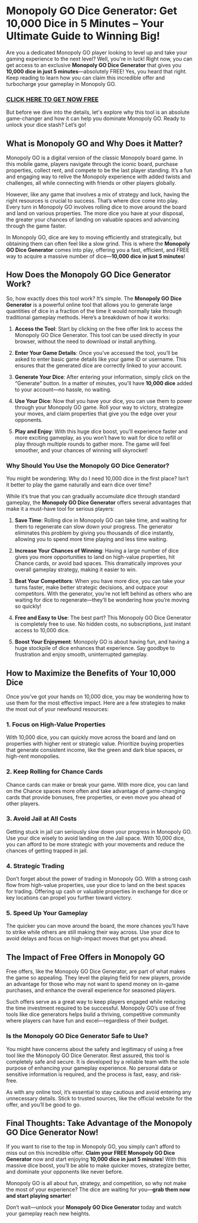 # Monopoly GO Dice Generator: Get 10,000 Dice in 5 Minutes – Your Ultimate Guide to Winning Big!

Are you a dedicated Monopoly GO player looking to level up and take your gaming experience to the next level? Well, you're in luck! Right now, you can get access to an exclusive **Monopoly GO Dice Generator** that gives you **10,000 dice in just 5 minutes**—absolutely FREE! Yes, you heard that right. Keep reading to learn how you can claim this incredible offer and turbocharge your gameplay in Monopoly GO.

### [CLICK HERE TO GET NOW FREE](https://freeforyou.xyz/monopoly/go/)

But before we dive into the details, let's explore why this tool is an absolute game-changer and how it can help you dominate Monopoly GO. Ready to unlock your dice stash? Let’s go!

## What is Monopoly GO and Why Does it Matter?

Monopoly GO is a digital version of the classic Monopoly board game. In this mobile game, players navigate through the iconic board, purchase properties, collect rent, and compete to be the last player standing. It’s a fun and engaging way to relive the Monopoly experience with added twists and challenges, all while connecting with friends or other players globally.

However, like any game that involves a mix of strategy and luck, having the right resources is crucial to success. That’s where dice come into play. Every turn in Monopoly GO involves rolling dice to move around the board and land on various properties. The more dice you have at your disposal, the greater your chances of landing on valuable spaces and advancing through the game faster.

In Monopoly GO, dice are key to moving efficiently and strategically, but obtaining them can often feel like a slow grind. This is where the **Monopoly GO Dice Generator** comes into play, offering you a fast, efficient, and FREE way to acquire a massive number of dice—**10,000 dice in just 5 minutes**!

## How Does the Monopoly GO Dice Generator Work?

So, how exactly does this tool work? It’s simple. The **Monopoly GO Dice Generator** is a powerful online tool that allows you to generate large quantities of dice in a fraction of the time it would normally take through traditional gameplay methods. Here’s a breakdown of how it works:

1. **Access the Tool**: Start by clicking on the free offer link to access the Monopoly GO Dice Generator. This tool can be used directly in your browser, without the need to download or install anything.
  
2. **Enter Your Game Details**: Once you’ve accessed the tool, you’ll be asked to enter basic game details like your game ID or username. This ensures that the generated dice are correctly linked to your account.

3. **Generate Your Dice**: After entering your information, simply click on the “Generate” button. In a matter of minutes, you'll have **10,000 dice** added to your account—no hassle, no waiting.

4. **Use Your Dice**: Now that you have your dice, you can use them to power through your Monopoly GO game. Roll your way to victory, strategize your moves, and claim properties that give you the edge over your opponents.

5. **Play and Enjoy**: With this huge dice boost, you'll experience faster and more exciting gameplay, as you won’t have to wait for dice to refill or play through multiple rounds to gather more. The game will feel smoother, and your chances of winning will skyrocket!

### Why Should You Use the Monopoly GO Dice Generator?

You might be wondering: Why do I need 10,000 dice in the first place? Isn’t it better to play the game naturally and earn dice over time?

While it’s true that you can gradually accumulate dice through standard gameplay, the **Monopoly GO Dice Generator** offers several advantages that make it a must-have tool for serious players:

1. **Save Time**: Rolling dice in Monopoly GO can take time, and waiting for them to regenerate can slow down your progress. The generator eliminates this problem by giving you thousands of dice instantly, allowing you to spend more time playing and less time waiting.

2. **Increase Your Chances of Winning**: Having a large number of dice gives you more opportunities to land on high-value properties, hit Chance cards, or avoid bad spaces. This dramatically improves your overall gameplay strategy, making it easier to win.

3. **Beat Your Competitors**: When you have more dice, you can take your turns faster, make better strategic decisions, and outpace your competitors. With the generator, you’re not left behind as others who are waiting for dice to regenerate—they’ll be wondering how you’re moving so quickly!

4. **Free and Easy to Use**: The best part? This Monopoly GO Dice Generator is completely free to use. No hidden costs, no subscriptions, just instant access to 10,000 dice.

5. **Boost Your Enjoyment**: Monopoly GO is about having fun, and having a huge stockpile of dice enhances that experience. Say goodbye to frustration and enjoy smooth, uninterrupted gameplay.

## How to Maximize the Benefits of Your 10,000 Dice

Once you’ve got your hands on 10,000 dice, you may be wondering how to use them for the most effective impact. Here are a few strategies to make the most out of your newfound resources:

### 1. **Focus on High-Value Properties**

With 10,000 dice, you can quickly move across the board and land on properties with higher rent or strategic value. Prioritize buying properties that generate consistent income, like the green and dark blue spaces, or high-rent monopolies.

### 2. **Keep Rolling for Chance Cards**

Chance cards can make or break your game. With more dice, you can land on the Chance spaces more often and take advantage of game-changing cards that provide bonuses, free properties, or even move you ahead of other players.

### 3. **Avoid Jail at All Costs**

Getting stuck in jail can seriously slow down your progress in Monopoly GO. Use your dice wisely to avoid landing on the Jail space. With 10,000 dice, you can afford to be more strategic with your movements and reduce the chances of getting trapped in jail.

### 4. **Strategic Trading**

Don’t forget about the power of trading in Monopoly GO. With a strong cash flow from high-value properties, use your dice to land on the best spaces for trading. Offering up cash or valuable properties in exchange for dice or key locations can propel you further toward victory.

### 5. **Speed Up Your Gameplay**

The quicker you can move around the board, the more chances you’ll have to strike while others are still making their way across. Use your dice to avoid delays and focus on high-impact moves that get you ahead.

## The Impact of Free Offers in Monopoly GO

Free offers, like the Monopoly GO Dice Generator, are part of what makes the game so appealing. They level the playing field for new players, provide an advantage for those who may not want to spend money on in-game purchases, and enhance the overall experience for seasoned players.

Such offers serve as a great way to keep players engaged while reducing the time investment required to be successful. Monopoly GO’s use of free tools like dice generators helps build a thriving, competitive community where players can have fun and excel—regardless of their budget.

### Is the Monopoly GO Dice Generator Safe to Use?

You might have concerns about the safety and legitimacy of using a free tool like the Monopoly GO Dice Generator. Rest assured, this tool is completely safe and secure. It is developed by a reliable team with the sole purpose of enhancing your gameplay experience. No personal data or sensitive information is required, and the process is fast, easy, and risk-free.

As with any online tool, it’s essential to stay cautious and avoid entering any unnecessary details. Stick to trusted sources, like the official website for the offer, and you’ll be good to go.

## Final Thoughts: Take Advantage of the Monopoly GO Dice Generator Now!

If you want to rise to the top in Monopoly GO, you simply can’t afford to miss out on this incredible offer. **Claim your FREE Monopoly GO Dice Generator** now and start enjoying **10,000 dice in just 5 minutes**! With this massive dice boost, you’ll be able to make quicker moves, strategize better, and dominate your opponents like never before.

Monopoly GO is all about fun, strategy, and competition, so why not make the most of your experience? The dice are waiting for you—**grab them now and start playing smarter**!

Don’t wait—unlock your **Monopoly GO Dice Generator** today and watch your gameplay reach new heights.
